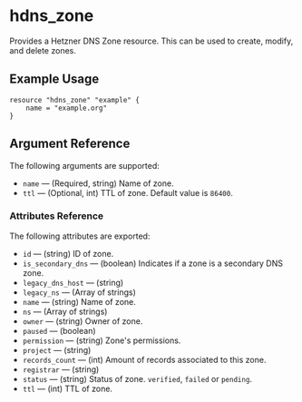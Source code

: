 # hdns_zone

Provides a Hetzner DNS Zone resource. This can be used to create, modify, and delete zones. 

## Example Usage

```hcl-terraform
resource "hdns_zone" "example" {
    name = "example.org"
}
```
 
## Argument Reference

The following arguments are supported:

* `name` &mdash; (Required, string) Name of zone.
* `ttl` &mdash; (Optional, int) TTL of zone. Default value is `86400`.

### Attributes Reference

The following attributes are exported:

* `id` &mdash; (string) ID of zone.
* `is_secondary_dns` &mdash; (boolean) Indicates if a zone is a secondary DNS zone.
* `legacy_dns_host` &mdash; (string)
* `legacy_ns` &mdash; (Array of strings)
* `name` &mdash; (string) Name of zone.
* `ns` &mdash; (Array of strings)
* `owner` &mdash; (string) Owner of zone.
* `paused` &mdash; (boolean)
* `permission` &mdash; (string) Zone's permissions.
* `project` &mdash; (string)
* `records_count` &mdash; (int) Amount of records associated to this zone.
* `registrar` &mdash; (string)
* `status` &mdash; (string) Status of zone. `verified`, `failed` or `pending`.
* `ttl` &mdash; (int) TTL of zone.
